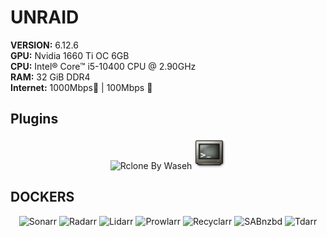 # UNRAID
**VERSION:** 6.12.6<br />
**GPU:** Nvidia 1660 Ti OC 6GB<br />
**CPU:** Intel® Core™ i5-10400 CPU @ 2.90GHz<br />
**RAM:** 32 GiB DDR4<br />
**Internet:** 1000Mbps🔻 | 100Mbps 🔺

## Plugins

<p align="center">
  <img src="https://raw.githubusercontent.com/rclone/rclone/master/graphics/logo/logo_symbol/logo_symbol_color_512px.png" width="50px" title="Rclone By Waseh" />
  <img src="https://raw.githubusercontent.com/Squidly271/user.scripts/master/source/user.scripts/usr/local/emhttp/plugins/user.scripts/images/user.scripts.png" width="50px" title="User Scripts By Andrew Zawadzki" />
</p>

## DOCKERS
<p align="center">
  <img src="https://avatars.githubusercontent.com/u/1082903?s=200&v=4" width="50px" title="Sonarr" />
  <img src="https://avatars.githubusercontent.com/u/25025331?s=200&v=4" width="50px" title="Radarr" />
  <img src="https://avatars.githubusercontent.com/u/28475832?s=200&v=4" width="50px" title="Lidarr" />
  <img src="https://avatars.githubusercontent.com/u/73049443?s=200&v=4" width="50px" title="Prowlarr" />
  <img src="https://avatars.githubusercontent.com/u/105823709?s=200&v=4" width="50px" title="Recyclarr" />
  <img src="https://avatars.githubusercontent.com/u/960698?s=200&v=4" width="50px" title="SABnzbd" />
  <img src="https://avatars.githubusercontent.com/u/43864057?v=4" width="50px" title="Tdarr" />
  
</p>
